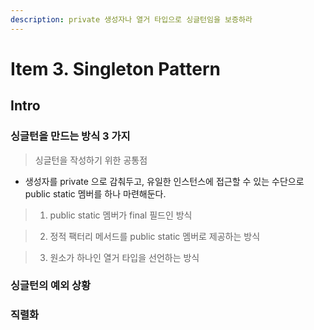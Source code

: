 ```yaml
---
description: private 생성자나 열거 타입으로 싱글턴임을 보증하라
---
```


# Item 3. Singleton Pattern

## Intro

### 싱글턴을 만드는 방식 3 가지

> 싱글턴을 작성하기 위한 공통점

- 생성자를 private 으로 감춰두고, 유일한 인스턴스에 접근할 수 있는 수단으로 public static 멤버를 하나 마련해둔다.

> 1. public static 멤버가 final 필드인 방식

> 2. 정적 팩터리 메서드를 public static 멤버로 제공하는 방식

> 3. 원소가 하나인 열거 타입을 선언하는 방식

### 싱글턴의 예외 상황

### 직렬화
